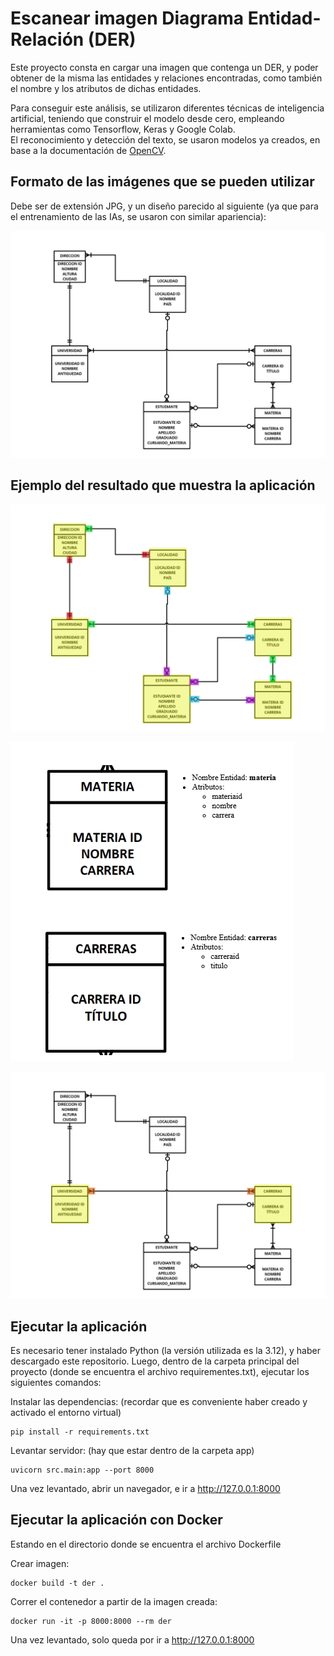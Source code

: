 # Escanear imagen Diagrama Entidad-Relación (DER)

Este proyecto consta en cargar una imagen que contenga un DER, y poder obtener de la misma las entidades y relaciones encontradas, como también el nombre y los atributos de dichas entidades.

Para conseguir este análisis, se utilizaron diferentes técnicas de inteligencia artificial, teniendo que construir el modelo desde cero, empleando herramientas como Tensorflow, Keras y Google Colab.  
El reconocimiento y detección del texto, se usaron modelos ya creados, en base a la documentación de [OpenCV](https://docs.opencv.org/4.x/d4/d43/tutorial_dnn_text_spotting.html).

## Formato de las imágenes que se pueden utilizar 

Debe ser de extensión JPG, y un diseño parecido al siguiente (ya que para el entrenamiento de las IAs, se usaron con similar apariencia):

![Ejemplo tipo de Imagen!](/images/example_images/example_1.jpg "Ejemplo tipo de imagen")

## Ejemplo del resultado que muestra la aplicación

![Entidades y relaciones encontradas!](/images/app_images/entities_and_relationships_found.png "Entidades y relaciones encontradas")

![Nombre y atributos!](/images/app_images/name_and_attributes.png "Nombre y atributos")

![Relaciones entre entidades!](/images/app_images/relationships_between_entities.png "Relaciones entre entidades")

## Ejecutar la aplicación

Es necesario tener instalado Python (la versión utilizada es la 3.12), y haber descargado este repositorio.
Luego, dentro de la carpeta principal del proyecto (donde se encuentra el archivo requirementes.txt), ejecutar los siguientes comandos:


Instalar las dependencias: (recordar que es conveniente haber creado y activado el entorno virtual)
```
pip install -r requirements.txt
```

Levantar servidor: (hay que estar dentro de la carpeta app)
```
uvicorn src.main:app --port 8000
```

Una vez levantado, abrir un navegador, e ir a http://127.0.0.1:8000

## Ejecutar la aplicación con Docker

Estando en el directorio donde se encuentra el archivo Dockerfile

Crear imagen:
```
docker build -t der .
```

Correr el contenedor a partir de la imagen creada:
```
docker run -it -p 8000:8000 --rm der
```

Una vez levantado, solo queda por ir a http://127.0.0.1:8000









